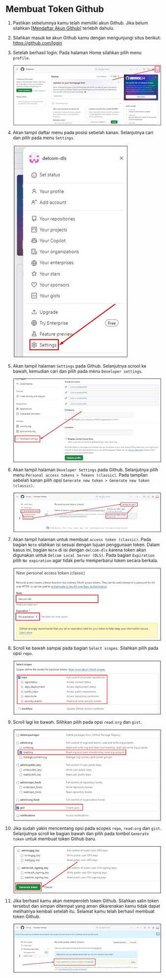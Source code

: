 # Membuat Token Github

1. Pastikan sebelumnya kamu telah memiliki akun Github. Jika belum silahkan [[Mendaftar Akun Github](register.md)] terlebih dahulu.

2. Silahkan masuk ke akun Github kamu dengan mengunjungi situs berikut: https://github.com/login

3. Setelah berhasil login. Pada halaman Home silahkan pilih menu ` profile`. 

	<img style="display: block; margin: 0;" src="img/15.jpg" />
  
4. Akan tampil daftar menu pada posisi sebelah kanan. Selanjutnya cari dan pilih pada menu `Settings`.

	<img style="display: block; margin: 0;" src="img/16.jpg" />
	
5. Akan tampil halaman `Settings` pada Github. Selanjutnya scrool ke bawah, kemudian cari dan pilih pada menu `Developer settings`.

	<img style="display: block; margin: 0;" src="img/17.jpg" />
	
6. Akan tampil halaman `Developer Settings` pada Github. Selanjutnya pilih menu `Personal access tokens > Tokens (classic)`. Pada tampilan sebelah kanan pilih opsi `Generate new token > Generate new token (classic)`.

	<img style="display: block; margin: 0;" src="img/18.jpg" />
	
7. Akan tampil halaman untuk membuat `access token (classic)`. Pada bagian `Note` silahkan isi sesuai dengan tujuan penggunaan token. Dalam kasus ini, bagian `Note` di isi dengan `delcom-dls` karena token akan digunakan untuk `Delcom Local Server (DLS)`. Pada bagian `Expiration` pilih `No expiration` agar tidak perlu memperbarui token secara berkala.

	<img style="display: block; margin: 0;" src="img/20.jpg" />
	
8. Scroll ke bawah sampai pada bagian `Select scopes`. Silahkan pilih pada opsi `repo`.

	<img style="display: block; margin: 0;" src="img/21.jpg" />

9. Scroll lagi ke bawah. Silihkan pilih pada opsi `read:org` dan `gist`.

	<img style="display: block; margin: 0;" src="img/22.jpg" />
	
10. Jika sudah yakin mencentang opsi pada scopes `repo`, `read:org` dan `gist`. Selanjutnya scroll ke bagian bawah dan pilih pada tombol `Generate token` untuk membuat token Github baru.

	<img style="display: block; margin: 0;" src="img/23.jpg" />
	
11. Jika berhasil kamu akan memperoleh token Github. Silahkan salin token tersebut dan simpan ditempat yang aman dikarenakan kamu tidak dapat melihatnya kembali setelah itu. Selamat kamu telah berhasil membuat token Github.

	<img style="display: block; margin: 0;" src="img/24.jpg" />
